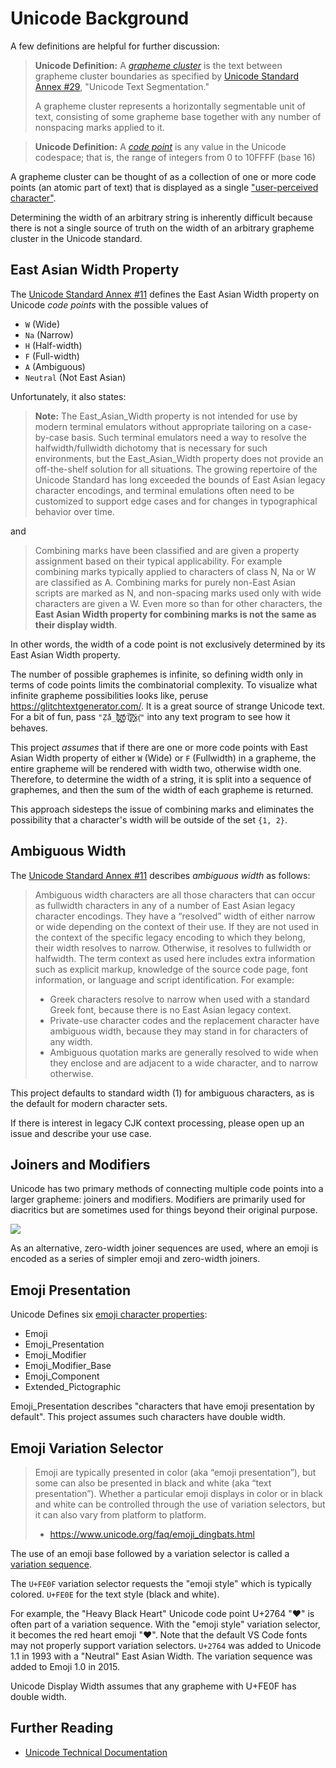# Unicode Background

A few definitions are helpful for further discussion:

> **Unicode Definition:** A [*grapheme cluster*](https://unicode.org/glossary/#grapheme_cluster) is the text between grapheme cluster boundaries as specified by [Unicode Standard Annex #29](https://www.unicode.org/reports/tr29/), "Unicode Text Segmentation."
>
> A grapheme cluster represents a horizontally segmentable unit of text, consisting of some grapheme base together with any number of nonspacing marks applied to it.

> **Unicode Definition:** A [*code point*](https://unicode.org/glossary/#code_point) is any value in the Unicode codespace; that is, the range of integers from 0 to 10FFFF (base 16)

A grapheme cluster can be thought of as a collection of one or more code points (an atomic part of text) that is displayed as a single ["user-perceived character"](https://unicode.org/reports/tr29/).

Determining the width of an arbitrary string is inherently difficult because there is not a single source of truth on the width of an arbitrary grapheme cluster in the Unicode standard.

## East Asian Width Property

The [Unicode Standard Annex \#11](https://www.unicode.org/reports/tr11/tr11-11.html) defines the East Asian Width property on Unicode *code points* with the possible values of

- `W` (Wide)
- `Na` (Narrow)
- `H` (Half-width)
- `F` (Full-width)
- `A` (Ambiguous)
- `Neutral` (Not East Asian)

Unfortunately, it also states:

> **Note:** The East_Asian_Width property is not intended for use by modern terminal emulators without appropriate tailoring on a case-by-case basis. Such terminal emulators need a way to resolve the halfwidth/fullwidth dichotomy that is necessary for such environments, but the East_Asian_Width property does not provide an off-the-shelf solution for all situations. The growing repertoire of the Unicode Standard has long exceeded the bounds of East Asian legacy character encodings, and terminal emulations often need to be customized to support edge cases and for changes in typographical behavior over time.

and

> Combining marks have been classified and are given a property assignment based on their typical applicability. For example combining marks typically applied to characters of class N, Na or W are classified as A. Combining marks for purely non-East Asian scripts are marked as N, and non-spacing marks used only with wide characters are given a W. Even more so than for other characters, the **East Asian Width property for combining marks is not the same as their display width**.

In other words, the width of a code point is not exclusively determined by its East Asian Width property.

The number of possible graphemes is infinite, so defining width only in terms of code points limits the combinatorial complexity.  To visualize what infinite grapheme possibilities looks like, peruse <https://glitchtextgenerator.com/>.  It is a great source of strange Unicode text.  For a bit of fun, pass `"Ẓ̌á̲l͔̝̞̄̑͌g̖̘̘̔̔͢͞͝o̪̔T̢̙̫̈̍͞e̬͈͕͌̏͑x̺̍ṭ̓̓ͅ"` into any text program to see how it behaves.

This project *assumes* that if there are one or more code points with East Asian Width property of either `W` (Wide) or `F` (Fullwidth) in a grapheme, the entire grapheme will be rendered with width two, otherwise width one.  Therefore, to determine the width of a string, it is split into a sequence of graphemes, and then the sum of the width of each grapheme is returned.

This approach sidesteps the issue of combining marks and eliminates the possibility that a character's width will be outside of the set `{1, 2}`.

## Ambiguous Width

The [Unicode Standard Annex \#11](https://www.unicode.org/reports/tr11/tr11-11.html) describes *ambiguous width* as follows:

> Ambiguous width characters are all those characters that can occur as fullwidth characters in any of a number of East Asian legacy character encodings. They have a “resolved” width of either narrow or wide depending on the context of their use. If they are not used in the context of the specific legacy encoding to which they belong, their width resolves to narrow. Otherwise, it resolves to fullwidth or halfwidth. The term context as used here includes extra information such as explicit markup, knowledge of the source code page, font information, or language and script identification. For example:
>
> - Greek characters resolve to narrow when used with a standard Greek font, because there is no East Asian legacy context.
> - Private-use character codes and the replacement character have ambiguous width, because they may stand in for characters of any width.
> - Ambiguous quotation marks are generally resolved to wide when they enclose and are adjacent to a wide character, and to narrow otherwise.

This project defaults to standard width (1) for ambiguous characters, as is the default for modern character sets.

If there is interest in legacy CJK context processing, please open up an issue and describe your use case.

## Joiners and Modifiers

Unicode has two primary methods of connecting multiple code points into a larger grapheme: joiners and modifiers.  Modifiers are primarily used for diacritics but are sometimes used for things beyond their original purpose.

![](https://imgs.xkcd.com/comics/vomiting_emoji.png)

As an alternative, zero-width joiner sequences are used, where an emoji is encoded as a series of simpler emoji and zero-width joiners.

## Emoji Presentation

Unicode Defines six [emoji character properties](https://www.unicode.org/reports/tr51/#Emoji_Properties):

- Emoji
- Emoji_Presentation
- Emoji_Modifier
- Emoji_Modifier_Base
- Emoji_Component
- Extended_Pictographic

Emoji_Presentation describes "characters that have emoji presentation by default".  This project assumes such characters have double width.

## Emoji Variation Selector

> Emoji are typically presented in color (aka “emoji presentation”), but some can also be presented in black and white (aka “text presentation”). Whether a particular emoji displays in color or in black and white can be controlled through the use of variation selectors, but it can also vary from platform to platform.
>
> - <https://www.unicode.org/faq/emoji_dingbats.html>

The use of an emoji base followed by a variation selector is called a [variation sequence](https://www.unicode.org/glossary/#variation_sequence).

The `U+FE0F` variation selector requests the "emoji style" which is typically colored.  `U+FE0E` for the text style (black and white).

For example, the "Heavy Black Heart" Unicode code point U+2764 "❤" is often part of a variation sequence.  With the "emoji style" variation selector, it becomes the red heart emoji "❤️".  Note that the default VS Code fonts may not properly support variation selectors.  `U+2764` was added to Unicode 1.1 in 1993 with a "Neutral" East Asian Width.  The variation sequence was added to Emoji 1.0 in 2015.

Unicode Display Width assumes that any grapheme with U+FE0F has double width.

## Further Reading

- [Unicode Technical Documentation](http://unicode.org/main.html)
